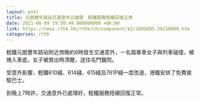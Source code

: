 ```yaml
---
layout: post
title: 元朗豐年路站交通意外已處理　輕鐵服務陸續回復正常
date: 2021-08-09 19:50:49.000000000 +08:00
link: https://news.rthk.hk/rthk/ch/component/k2/1605085-20210809.htm
categories: rthk
---
```


輕鐵元朗豐年路站附近傍晚約6時發生交通意外，一名踏單車女子與列車碰撞，被捲入車底，女子被救出時清醒，送往屯門醫院。

受意外影響，輕鐵610綫、614綫、615綫及761P綫一度改道，港鐵安排了免費接駁巴士。

到晚上7時許，交通意外已處理好，輕鐵服務陸續回復正常。
